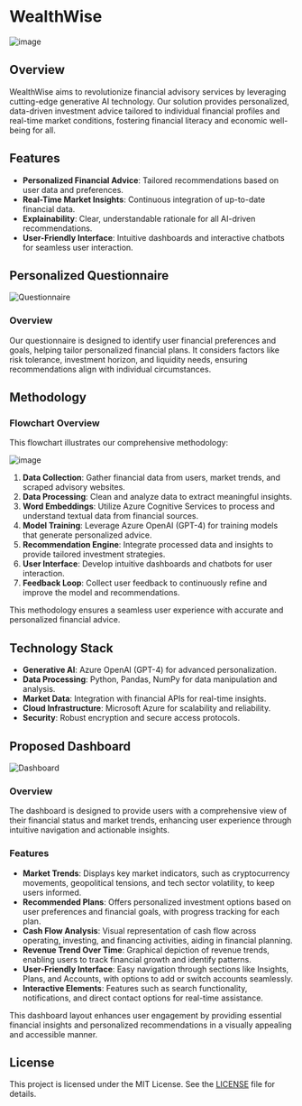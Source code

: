 # WealthWise 
![image](https://github.com/AbhishekNair050/WealthWise/assets/114457983/7f6d097b-ba20-43d3-a657-276758bf9480)

## Overview
WealthWise aims to revolutionize financial advisory services by leveraging cutting-edge generative AI technology. Our solution provides personalized, data-driven investment advice tailored to individual financial profiles and real-time market conditions, fostering financial literacy and economic well-being for all.

## Features
- **Personalized Financial Advice**: Tailored recommendations based on user data and preferences.
- **Real-Time Market Insights**: Continuous integration of up-to-date financial data.
- **Explainability**: Clear, understandable rationale for all AI-driven recommendations.
- **User-Friendly Interface**: Intuitive dashboards and interactive chatbots for seamless user interaction.

## Personalized Questionnaire
![Questionnaire](https://github.com/AbhishekNair050/WealthWise/assets/114457983/a8b3fbf1-6728-4641-a68e-0843f7393e93)

### Overview
Our questionnaire is designed to identify user financial preferences and goals, helping tailor personalized financial plans. It considers factors like risk tolerance, investment horizon, and liquidity needs, ensuring recommendations align with individual circumstances.

## Methodology

### Flowchart Overview
This flowchart illustrates our comprehensive methodology:

![image](https://github.com/AbhishekNair050/WealthWise/assets/114457983/88740ee7-48cd-4881-8860-9eebab196156)


1. **Data Collection**: Gather financial data from users, market trends, and scraped advisory websites.
2. **Data Processing**: Clean and analyze data to extract meaningful insights.
3. **Word Embeddings**: Utilize Azure Cognitive Services to process and understand textual data from financial sources.
4. **Model Training**: Leverage Azure OpenAI (GPT-4) for training models that generate personalized advice.
5. **Recommendation Engine**: Integrate processed data and insights to provide tailored investment strategies.
6. **User Interface**: Develop intuitive dashboards and chatbots for user interaction.
7. **Feedback Loop**: Collect user feedback to continuously refine and improve the model and recommendations.

This methodology ensures a seamless user experience with accurate and personalized financial advice.

## Technology Stack
- **Generative AI**: Azure OpenAI (GPT-4) for advanced personalization.
- **Data Processing**: Python, Pandas, NumPy for data manipulation and analysis.
- **Market Data**: Integration with financial APIs for real-time insights.
- **Cloud Infrastructure**: Microsoft Azure for scalability and reliability.
- **Security**: Robust encryption and secure access protocols.

## Proposed Dashboard
![Dashboard](https://github.com/AbhishekNair050/WealthWise/assets/114457983/03fe3831-a1cd-41ad-a4b1-49e39a2f1c0f)
### Overview
The dashboard is designed to provide users with a comprehensive view of their financial status and market trends, enhancing user experience through intuitive navigation and actionable insights.

### Features
- **Market Trends**: Displays key market indicators, such as cryptocurrency movements, geopolitical tensions, and tech sector volatility, to keep users informed.
- **Recommended Plans**: Offers personalized investment options based on user preferences and financial goals, with progress tracking for each plan.
- **Cash Flow Analysis**: Visual representation of cash flow across operating, investing, and financing activities, aiding in financial planning.
- **Revenue Trend Over Time**: Graphical depiction of revenue trends, enabling users to track financial growth and identify patterns.
- **User-Friendly Interface**: Easy navigation through sections like Insights, Plans, and Accounts, with options to add or switch accounts seamlessly.
- **Interactive Elements**: Features such as search functionality, notifications, and direct contact options for real-time assistance.

This dashboard layout enhances user engagement by providing essential financial insights and personalized recommendations in a visually appealing and accessible manner.

## License
This project is licensed under the MIT License. See the [LICENSE](LICENSE) file for details.
